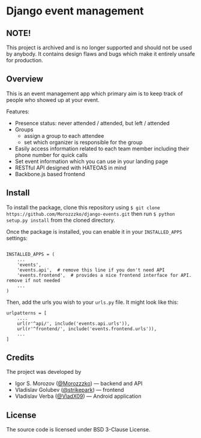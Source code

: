 # Django event management

## NOTE!
This project is archived and is no longer supported and should not be used by anybody.
It contains design flaws and bugs which make it entirely unsafe for production. 

## Overview

This is an event management app which primary aim is to keep track of people who showed up at your event. 

Features:

* Presence status: never attended / attended, but left / attended
* Groups
    * assign a group to each attendee
    * set which organizer is responsible for the group
* Easily access information related to each team member including their phone number for quick calls
* Set event information which you can use in your landing page
* RESTful API designed with HATEOAS in mind
* Backbone.js based frontend

## Install

To install the package, clone this repository using `$ git clone https://github.com/Morozzzko/django-events.git` then run `$ python setup.py install` from the cloned directory. 

Once the package is installed, you can enable it in your `INSTALLED_APPS` settings:

```python3

INSTALLED_APPS = (
    ...
    'events',
    'events.api',  # remove this line if you don't need API
    'events.frontend',  # provides a nice frontend interface for API. remove if not needed
    ...
)

```

Then, add the urls you wish to your `urls.py` file. It might look like this:
```python3
urlpatterns = [
    ....
    url(r'^api/', include('events.api.urls')),
    url(r'^frontend/', include('events.frontend.urls')),
    ...
]
```

## Credits
The project was developed by

* Igor S. Morozov ([@Morozzzko](https://github.com/Morozzzko)) &mdash; backend and API
* Vladislav Golubev ([@strikepark](https://github.com/strikepark)) &mdash; frontend
* Vladislav Verba ([@VladX09](https://github.com/VladX09)) &mdash; Android application

## License
The source code is licensed under BSD 3-Clause License.
